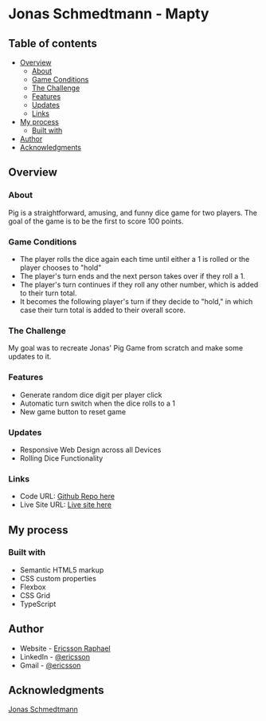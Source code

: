 # Jonas Schmedtmann - Mapty

## Table of contents

- [Overview](#overview)
  - [About](#about)
  - [Game Conditions](#game-conditions)
  - [The Challenge](#the-challenge)
  - [Features](#features)
  - [Updates](#updates)
  - [Links](#links)
- [My process](#my-process)
  - [Built with](#built-with)
- [Author](#author)
- [Acknowledgments](#acknowledgments)

## Overview

### About

Pig is a straightforward, amusing, and funny dice game for two players. The goal of the game is to be the first to score 100 points.

### Game Conditions

- The player rolls the dice again each time until either a 1 is rolled or the player chooses to "hold"
- The player's turn ends and the next person takes over if they roll a 1.
- The player's turn continues if they roll any other number, which is added to their turn total.
- It becomes the following player's turn if they decide to "hold," in which case their turn total is added to their overall score.

### The Challenge

My goal was to recreate Jonas' Pig Game from scratch and make some updates to it.

### Features

- Generate random dice digit per player click
- Automatic turn switch when the dice rolls to a 1
- New game button to reset game

### Updates

- Responsive Web Design across all Devices
- Rolling Dice Functionality

### Links

- Code URL: [Github Repo here](https://github.com/gitEricsson/Pig-Game)
- Live Site URL: [Live site here](https://ericsson-pig-game.netlify.app/)

## My process

### Built with

- Semantic HTML5 markup
- CSS custom properties
- Flexbox
- CSS Grid
- TypeScript

## Author

- Website - [Ericsson Raphael](https://github.com/gitEricsson)
- LinkedIn - [@ericsson](www.linkedin.com/in/ericssonraphael)
- Gmail - [@ericsson](ericssonraphael@gmail.com)

## Acknowledgments

[Jonas Schmedtmann](https://github.com/jonasschmedtmann)
